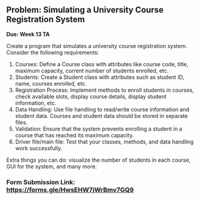 ## Problem: Simulating a University Course Registration System

**Due: Week 13 TA**

Create a program that simulates a university course registration system. Consider the following requirements:

1. Courses: Define a Course class with attributes like course code, title, maximum capacity, current number of students enrolled, etc.
2. Students: Create a Student class with attributes such as student ID, name, courses enrolled, etc.
3. Registration Process: Implement methods to enroll students in courses, check available slots, display course details, display student information, etc.
4. Data Handling: Use file handling to read/write course information and student data. Courses and student data should be stored in separate files.
5. Validation: Ensure that the system prevents enrolling a student in a course that has reached its maximum capacity.
6. Driver file/main file: Test that your classes, methods, and data handling work successfully.

Extra things you can do: visualize the number of students in each course, GUI for the system, and many more. 

### Form Submission Link: https://forms.gle/HwsEHW7jWrBmv7GQ9
